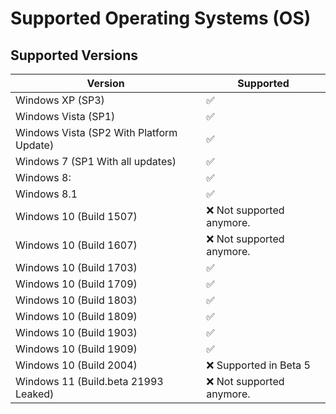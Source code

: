 # Supported Operating Systems (OS)

## Supported Versions

| Version | Supported          |
| ------- | ------------------ |  
| Windows XP (SP3)   | :white_check_mark: |
| Windows Vista (SP1) | :white_check_mark: |
| Windows Vista (SP2 With Platform Update)   | :white_check_mark: |
| Windows 7 (SP1 With all updates)   | :white_check_mark: |
| Windows 8: |   :white_check_mark: |
| Windows 8.1 | :white_check_mark: |
| Windows 10 (Build 1507)   | :x: Not supported anymore. |
| Windows 10 (Build 1607)   | :x: Not supported anymore. |
| Windows 10 (Build 1703)   | :white_check_mark: |
| Windows 10 (Build 1709)   | :white_check_mark: |
| Windows 10 (Build 1803)   | :white_check_mark: |
| Windows 10 (Build 1809)   | :white_check_mark: |
| Windows 10 (Build 1903)   | :white_check_mark: |
| Windows 10 (Build 1909)   | :white_check_mark: |
| Windows 10 (Build 2004)   | :x: Supported in Beta 5 |
| Windows 11 (Build.beta 21993 Leaked) | :x: Not supported anymore. |
